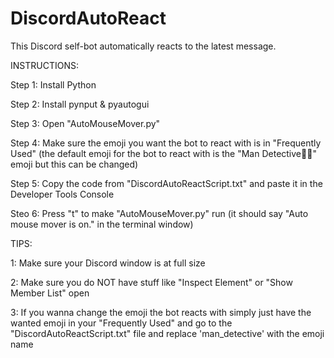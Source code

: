 # DiscordAutoReact
This Discord self-bot automatically reacts to the latest message.

INSTRUCTIONS:

Step 1: Install Python

Step 2: Install pynput & pyautogui

Step 3: Open "AutoMouseMover.py"

Step 4: Make sure the emoji you want the bot to react with is in "Frequently Used" (the default emoji for the bot to react with is the "Man Detective🕵️‍♂️" emoji but this can be changed)

Step 5: Copy the code from "DiscordAutoReactScript.txt" and paste it in the Developer Tools Console

Steo 6: Press "t" to make "AutoMouseMover.py" run (it should say "Auto mouse mover is on." in the terminal window)


TIPS:

1: Make sure your Discord window is at full size

2: Make sure you do NOT have stuff like "Inspect Element" or "Show Member List" open

3: If you wanna change the emoji the bot reacts with simply just have the wanted emoji in your "Frequently Used" and go to the "DiscordAutoReactScript.txt" file and replace 'man_detective' with the emoji name
